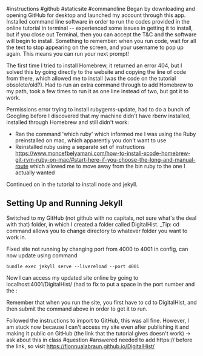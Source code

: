 #instructions #github #staticsite #commandline 
Began by downloading and opening GitHub for desktop and launched my account through this app. 
Installed command line software in order to run the codes provided in the online tutorial in terminal -- experienced some issues in getting it to install, but if you close out Terminal, then you can accept the T&C and the software will begin to install.
	Something to remember: when you run code, wait for all the text to stop appearing on the screen, and your username to pop up again. This means you can run your next prompt!

The first time I tried to install Homebrew, it returned an error 404, but I solved this by going directly to the website and copying the line of code from there, which allowed me to install (was the code on the tutorial obsolete/old?). Had to run an extra command through to add Homebrew to my path, took a few times to run it as one line instead of two, but got it to work.

Permissions error trying to install rubygems-update, had to do a bunch of Googling before I discovered that my machine didn't have rbenv installed, installed through Homebrew and still didn't work:
- Ran the command 'which ruby' which informed me I was using the Ruby preinstalled on mac, which apparently you don't want to use
- Reinstalled ruby using a separate set of instructions https://www.moncefbelyamani.com/how-to-install-xcode-homebrew-git-rvm-ruby-on-mac/#start-here-if-you-choose-the-long-and-manual-route which allowed me to move away from the bin ruby to the one I actually wanted

Continued on in the tutorial to install node and jekyll.
## Setting Up and Running Jekyll
Switched to my GitHub (not github with no capitals, not sure what's the deal with that) folder, in which I created a folder called DigitalHist. _Tip: cd command allows you to change directory to whatever folder you want to work in.

Fixed site not running by changing port from 4000 to 4001 in config, can now update using command 
```
bundle exec jekyll serve --livereload --port 4001
```

Now I can access my updated site online by going to localhost:4001/DigitalHist/ (had to fix to put a space in the port number and the :

Remember that when you run the site, you first have to cd to DigitalHist, and then submit the command above in order to get it to run.

Followed the instructions to import to GitHub, this was all fine. However, I am stuck now because I can't access my site even after publishing it and making it public on GitHub (the link that the tutorial gives doesn't work) -> ask about this in class #question #answered needed to add https:// before the link, so visit https://fionnualabraun.github.io/DigitalHist/